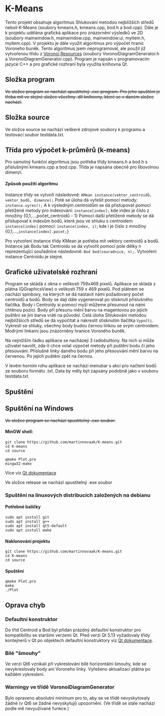 # K-Means
Tento projekt obsahuje algoritmus Shlukování metodou nejbližších středů neboli K-Means (soubory kmeans.h, kmeans.cpp, bod.h a bod.cpp). Dále je k projektu udělána grafická aplikace pro znázornění výsledků ve 2D (soubory mainwindow.h, mainwindow.cpp, mainwindow.ui, myitem.h, myitem.cpp). V projektu je dále využit algoritmus pro výpočet hranic Voroneho buněk. Tento algoritmus jsem neprogramoval, ale použil již vytvořenou třídu z [Voronoi Resources](https://web.archive.org/web/20131207065132/http://www.skynet.ie/~sos/mapviewer/voronoi.php) (soubory VoronoiDiagramGenerator.h a VoronoiDiagramGenerator.cpp). Program je napsán v programovacím jazyce C++ a pro grafické rozhraní byla využita knihovna Qt. 
## Složka program
<strike> Ve složce program se nachází spustitelný .exe program. Pro jeho spuštění je třeba mít ve stejné složce všechny .dll knihovny, které se v daném složce nachází. </strike>
## Složka source
Ve složce source se nachází veškeré zdrojové soubory k programu a testovací soubor testdata.txt.
## Třída pro výpočet k-průměrů (k-means) 
Pro samotný funkční algoritmus jsou potřeba třídy kmeans.h a bod.h s příslušnými kmeans.cpp a bod.cpp. Třída je napsána obecně pro libovolnou dimenzi.
#### Způsob použití algoritmu
Instance třídy se vytvoří následovně: `KMean instance(vektor_centroidů, vektor_bodů, dimenze);`
Poté se úloha dá vyřešit pomocí metody: `instance.vyres();`
A k výsledným centroidům se dá přistupovat pomocí přetížené metody pro indexování: `instance[index];`   kde index je číslo z množiny {0,1,...,počet_centroidů - 1}
Pomocí další přetížené metody se dá přistupovat k indexům bodů, které jsou ve shluku s centroidem `instance[index]` pomocí: `instance(index, i)`; kde i je číslo z množiny {0,1,...,`instance[index].pocet;`}

Pro vytvoření instance třídy KMean je potřeba mít vektory centroidů a bodů. Instance jak Bodu tak Centroidu se dá vytvořit pomocí pole délky n reprezentující souřadnice následovně: `Bod bod(souradnice, n);`. Vytvoření instance Centroidu je stejné.

## Grafické uživatelské rozhraní
Program se skládá z okna o velikosti 759x469 pixelů. Aplikace se skládá z plátna (QGraphicsView) o velikosti 759 x 469 pixelů. Pod plátnem se nachází spinboxy, na kterých se dá nastavit námi požadovaný počet centroidů a bodů. Body se dají dále vygenerovat po stisknutí příslušného tlačítka. Body i Centroidy si pomocí myši můžeme přesunout na námi chtěnou pozici. Body při přesunu mění barvu na magentovou po jejich puštění se jim barva vrátí na původní.
Celá úloha Shlukování metodou nejbližšícch středů se dá vypočítat a nakreslit stisknutím tlačítka `Vypočti`. Vykreslí se shluky, všechny body budou černou linkou se svým centroidem. Modrými linkami jsou znázorněny hranice Voroného buněk. 

Na nejnižším řádku aplikace se nacházejí 3 radiobuttony. Na nich si může uživatel navolit, zda-li chce volat výpočet metody při puštění bodu či jeho přesouvání. Příslušné linky daného bodu při jeho přesouvání mění barvu na červenou. Po jejich puštění zpět na černou.

V levém horním rohu aplikace se nachází menubar s akcí pro načtení bodů ze souboru formátu .txt. Data by měly být zapsány podobně jako v souboru testdata.txt.

## Spuštění
## Spuštění na Windows
<strike> Ve složce program se nachází spustitelný .exe soubor. </strike>
#### MinGW shell:
`git clone https://github.com/martinnovaak/K-means.git` <br/>
`cd K-means` <br/>
`cd source` <br/>

`qmake Plot.pro` <br/>
`mingw32-make` <br/>

Více viz [Qt dokumentace](https://wiki.qt.io/Build_Standalone_Qt_Application_for_Windows#Using_MinGW_2) 

Ve složce release se nachází spustitelný .exe soubor

### Spuštění na linuxových distribucích založených na debianu
#### Potřebné balíčky
`sudo apt install git` <br/>
`sudo apt install g++` <br/>
`sudo apt install qt5-default` <br/>
`sudo apt install make` <br/>

#### Naklonování projektu
`git clone https://github.com/martinnovaak/K-means.git` <br/>
`cd K-means` <br/>
`cd source` <br/>

#### Spuštění
`qmake Plot.pro` <br/>
`make` <br/>
`./Plot` <br/>

## Oprava chyb
### Defaultní konstruktor
Do tříd Centroid a Bod byl přidán prázdný defaultní konstruktor pro kompatibilitu se staršími verzemi Qt. Před verzí Qt 5.13 vyžadovaly třídy kontejnerů v Qt po objektech defaultní konstruktory viz [Qt dokumentace](https://doc.qt.io/archives/qt-5.12/containers.html#the-container-classes). 

### Bílé "šmouhy"
Ve verzi Qt6 vznikali při vykreslování bílé horizontální šmouhy, kde se nevykreslovaly body ani Voroneho linky. Vyřešeno aktualizací plátna po každém vykreslení.

### Warningy ve třídě VoronoiDiagramGenerator
Bylo opraveno absolutní minimum pro to, aby se ve třídě nevyskytovaly žádné (v Qt6 se žádné nevyskytují) upozornění. (Ve třídě se stále nachází podle mě nevyužívané funkce.)
